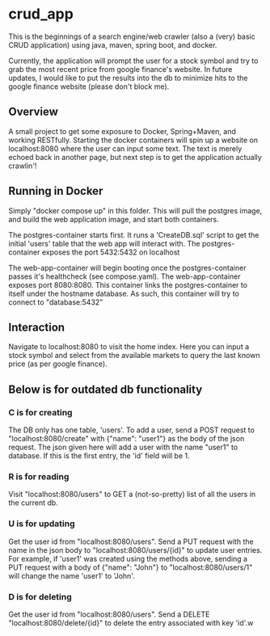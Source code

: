 # crud_app
This is the beginnings of a search engine/web crawler (also a (very) basic CRUD application) using java, maven, spring boot, and docker.

Currently, the application will prompt the user for a stock symbol and try to grab the most recent price from google finance's website. In future updates, I would like to put the results into the db to minimize hits to the google finance website (please don't block me).

## Overview
A small project to get some exposure to Docker, Spring+Maven, and working RESTfully. Starting the docker containers will spin up a website on localhost:8080 where the user can input some text. The text is merely echoed back in another page, but next step is to get the application actually crawlin'!

## Running in Docker
Simply "docker compose up" in this folder. This will pull the postgres image, and build the web application image, and start both containers.

The postgres-container starts first. It runs a 'CreateDB.sql' script to get the initial 'users' table that the web app will interact with. The postgres-container exposes the port 5432:5432 on localhost

The web-app-container will begin booting once the postgres-container passes it's healthcheck (see compose.yaml). The web-app-container exposes port 8080:8080. This container links the postgres-container to itself under the hostname database. As such, this container will try to connect to "database:5432"

## Interaction
Navigate to localhost:8080 to visit the home index.
Here you can input a stock symbol and select from the available markets to query the last known price (as per google finance).

## Below is for outdated db functionality
### C is for creating
The DB only has one table, 'users'. To add a user, send a POST request to "localhost:8080/create" with {"name": "user1"} as the body of the json request. The json given here will add a user with the name "user1" to database. If this is the first entry, the 'id' field will be 1.

### R is for reading
Visit "localhost:8080/users" to GET a (not-so-pretty) list of all the users in the current db.

### U is for updating
Get the user id from "localhost:8080/users". Send a PUT request with the name in the json body to "localhost:8080/users/{id}" to update user entries. For example, if 'user1' was created using the methods above, sending a PUT request with a body of {"name": "John"} to "localhost:8080/users/1" will change the name 'user1' to 'John'.

### D is for deleting
Get the user id from "localhost:8080/users". Send a DELETE  "localhost:8080/delete/{id}" to delete the entry associated with key 'id'.w